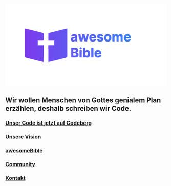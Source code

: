 <p align="center">
<img width="512" height="256" src="/images/logo-awesomebible_gradient.svg">
</p>

## Wir wollen Menschen von Gottes genialem Plan erzählen, deshalb schreiben wir Code.

### [Unser Code ist jetzt auf Codeberg](https://codeberg.org/awesomebible)
### [Unsere Vision](https://awesomebible.de/unsere-vision/)
### [awesomeBible](https://awesomebible.de)
### [Community](https://matrix.to/#/#awesomebible:matrix.org?via=matrix.org)
### [Kontakt](https://awesomebible.de/kontakt/)
